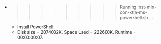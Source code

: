 * >>>>>>>>> Running inst-min-con-xtra-ms-powershell.sh ...
  * Install PowerShell.
  * Disk size = 2074032K. Space Used = 222600K. Runtime = 00:00:00:07.
